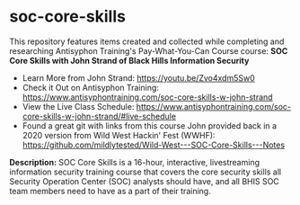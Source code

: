 # soc-core-skills
This repository features items created and collected while completing and researching Antisyphon Training's Pay-What-You-Can Course course: **SOC Core Skills with John Strand of Black Hills Information Security**

* Learn More from John Strand: https://youtu.be/Zvo4xdm5Sw0
* Check it Out on Antisyphon Training: https://www.antisyphontraining.com/soc-core-skills-w-john-strand
* View the Live Class Schedule: https://www.antisyphontraining.com/soc-core-skills-w-john-strand/#live-schedule
* Found a great git with links from this course John provided back in a 2020 version from Wild West Hackin' Fest (WWHF): https://github.com/mildlytested/Wild-West---SOC-Core-Skills---Notes

**Description:**
SOC Core Skills is a 16-hour, interactive, livestreaming information security training course that covers the core security skills all Security Operation Center (SOC) analysts should have, and all BHIS SOC team members need to have as a part of their training.
